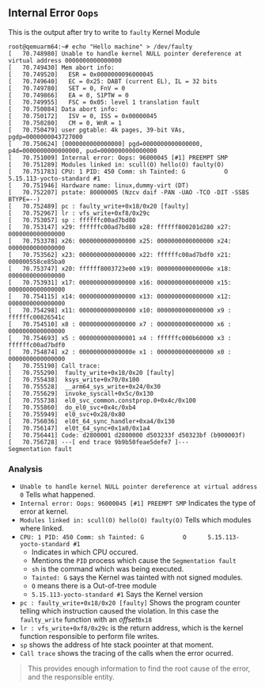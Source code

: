 ## Internal Error `Oops`

This is the output  after try to write to `faulty` Kernel Module

```shell
root@qemuarm64:~# echo "Hello machine" > /dev/faulty 
[   70.748980] Unable to handle kernel NULL pointer dereference at virtual address 0000000000000000
[   70.749430] Mem abort info:
[   70.749520]   ESR = 0x0000000096000045
[   70.749640]   EC = 0x25: DABT (current EL), IL = 32 bits
[   70.749780]   SET = 0, FnV = 0
[   70.749866]   EA = 0, S1PTW = 0
[   70.749955]   FSC = 0x05: level 1 translation fault
[   70.750084] Data abort info:
[   70.750172]   ISV = 0, ISS = 0x00000045
[   70.750280]   CM = 0, WnR = 1
[   70.750479] user pgtable: 4k pages, 39-bit VAs, pgdp=0000000043727000
[   70.750624] [0000000000000000] pgd=0000000000000000, p4d=0000000000000000, pud=0000000000000000
[   70.751009] Internal error: Oops: 96000045 [#1] PREEMPT SMP
[   70.751289] Modules linked in: scull(O) hello(O) faulty(O)
[   70.751783] CPU: 1 PID: 450 Comm: sh Tainted: G           O      5.15.113-yocto-standard #1
[   70.751946] Hardware name: linux,dummy-virt (DT)
[   70.752207] pstate: 80000005 (Nzcv daif -PAN -UAO -TCO -DIT -SSBS BTYPE=--)
[   70.752489] pc : faulty_write+0x18/0x20 [faulty]
[   70.752967] lr : vfs_write+0xf8/0x29c
[   70.753057] sp : ffffffc00ad7bd80
[   70.753147] x29: ffffffc00ad7bd80 x28: ffffff800201d280 x27: 0000000000000000
[   70.753378] x26: 0000000000000000 x25: 0000000000000000 x24: 0000000000000000
[   70.753562] x23: 0000000000000000 x22: ffffffc00ad7bdf0 x21: 000000558ce85ba0
[   70.753747] x20: ffffff8003723e00 x19: 000000000000000e x18: 0000000000000000
[   70.753931] x17: 0000000000000000 x16: 0000000000000000 x15: 0000000000000000
[   70.754115] x14: 0000000000000000 x13: 0000000000000000 x12: 0000000000000000
[   70.754298] x11: 0000000000000000 x10: 0000000000000000 x9 : ffffffc00826541c
[   70.754510] x8 : 0000000000000000 x7 : 0000000000000000 x6 : 0000000000000000
[   70.754693] x5 : 0000000000000001 x4 : ffffffc000b60000 x3 : ffffffc00ad7bdf0
[   70.754874] x2 : 000000000000000e x1 : 0000000000000000 x0 : 0000000000000000
[   70.755190] Call trace:
[   70.755290]  faulty_write+0x18/0x20 [faulty]
[   70.755438]  ksys_write+0x70/0x100
[   70.755528]  __arm64_sys_write+0x24/0x30
[   70.755629]  invoke_syscall+0x5c/0x130
[   70.755738]  el0_svc_common.constprop.0+0x4c/0x100
[   70.755860]  do_el0_svc+0x4c/0xb4
[   70.755949]  el0_svc+0x28/0x80
[   70.756036]  el0t_64_sync_handler+0xa4/0x130
[   70.756147]  el0t_64_sync+0x1a0/0x1a4
[   70.756441] Code: d2800001 d2800000 d503233f d50323bf (b900003f) 
[   70.756728] ---[ end trace 9b9b50feae5defe7 ]---
Segmentation fault

```
### Analysis
 * `Unable to handle kernel NULL pointer dereference at virtual address 0` Tells what happened.
 * `Internal error: Oops: 96000045 [#1] PREEMPT SMP` Indicates the  type of error at kernel.
 * `Modules linked in: scull(O) hello(O) faulty(O)` Tells which modules where linked.
 * `CPU: 1 PID: 450 Comm: sh Tainted: G           O      5.15.113-yocto-standard #1`
   * Indicates in which CPU occured.
   * Mentions the `PID` process which cause the `Segmentation fault` 
   * `sh` is the command which was being executed.
   * `Tainted: G` says the Kernel was tainted  with not signed modules.
   * `O` means there is a Out-of-tree module
   * `5.15.113-yocto-standard #1` Says the Kernel version
 * `pc : faulty_write+0x18/0x20 [faulty]` Shows the program counter telling which instruction caused the violation. In this case the `faulty_write` function with an _offset_`0x18`
 * `lr : vfs_write+0xf8/0x29c` is the return address, which is the kernel function responsible to perform file writes.
 * `sp` shows the address of hte stack poointer at that moment.
 * `Call trace` shows the tracing of the calls when the error ocurred.

> This provides enough information to find the root cause of the error, and the responsible entity.
